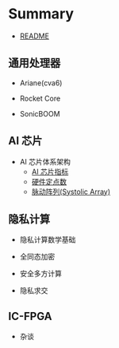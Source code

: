 # Summary

* [README](README.md)

## 通用处理器

* Ariane(cva6)

* Rocket Core

* SonicBOOM

## AI 芯片

* AI 芯片体系架构
	* [AI 芯片指标](./blog/AI/AI芯片指标.md)
	* [硬件定点数](./blog/hardfix/README.md)
	* [脉动阵列(Systolic Array)](./blog/hardalgo/systolic-array.md)

## 隐私计算

* 隐私计算数学基础

* 全同态加密

* 安全多方计算

* 隐私求交

## IC-FPGA

* 杂谈











